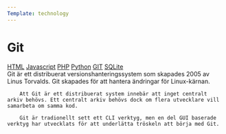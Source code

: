 ```yaml
---
Template: technology
---
```


# Git

<div class="two-column-layout">
   <div class="tech-meny">
        <a href = "%base_url%/technology/html">HTML</a>
        <a href = "%base_url%/technology/javascript">Javascript</a>
        <a href = "%base_url%/technology/php">PHP</a>
        <a href = "%base_url%/technology/python">Python</a>
        <a href = "%base_url%/technology/git">GIT</a>
        <a href = "%base_url%/technology/sqlite">SQLite</a>
    </div>
    <div class="tech-info">
        Git är ett distribuerat versionshanteringssystem som skapades 2005 av Linus Torvalds. Git skapades för att hantera ändringar för Linux-kärnan.

        Att Git är ett distribuerat system innebär att inget centralt arkiv behövs. Ett centralt arkiv behövs dock om flera utvecklare vill samarbeta om samma kod.

        Git är tradionellt sett ett CLI verktyg, men en del GUI baserade verktyg har utvecklats för att underlätta tröskeln att börja med Git.
</div>
</div>
